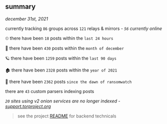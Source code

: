 
## summary
_december 31st, 2021_

currently tracking `86` groups across `121` relays & mirrors - _`56` currently online_

⏲ there have been `18` posts within the `last 24 hours`

🦈 there have been `430` posts within the `month of december`

🪐 there have been `1259` posts within the `last 90 days`

🏚 there have been `2328` posts within the `year of 2021`

🦕 there have been `2362` posts `since the dawn of ransomwatch`

there are `43` custom parsers indexing posts

_`20` sites using v2 onion services are no longer indexed - [support.torproject.org](https://support.torproject.org/onionservices/v2-deprecation/)_

> see the project [README](https://github.com/thetanz/ransomwatch#ransomwatch--) for backend technicals
